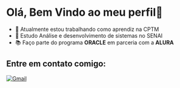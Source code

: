 # Olá, Bem Vindo ao meu perfil👋

- 🔭 Atualmente estou trabalhando como aprendiz na CPTM
- 🌱 Estudo Análise e desenvolvimento de sistemas no SENAI
- 📚 Faço parte do programa **ORACLE** em parceria com a **ALURA**

## Entre em contato comigo:

[![Gmail](https://img.shields.io/badge/Gmail-D14836?style=for-the-badge&logo=gmail&logoColor=white)](mailto:rillarysousa28@gmail.com)






  

